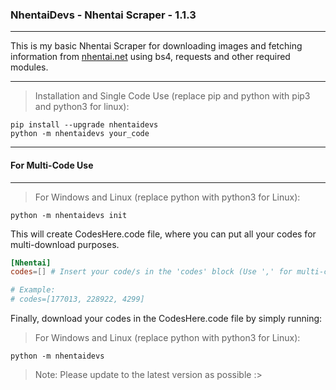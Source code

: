 ### NhentaiDevs - Nhentai Scraper - 1.1.3

---

This is my basic Nhentai Scraper for downloading images and fetching
information from [nhentai.net](https://nhentai.net)
using bs4, requests and other required modules.

---

>Installation and Single Code Use (replace pip and python with pip3 and python3 for linux):
```shell
pip install --upgrade nhentaidevs
python -m nhentaidevs your_code
```

---

#### For Multi-Code Use

---

>For Windows and Linux (replace python with python3 for Linux):
```shell
python -m nhentaidevs init
```

This will create CodesHere.code file, where you can put all
your codes for multi-download purposes.

```toml
[Nhentai]
codes=[] # Insert your code/s in the 'codes' block (Use ',' for multi-codes)

# Example:
# codes=[177013, 228922, 4299]
```

Finally, download your codes in the CodesHere.code file by simply running:

>For Windows and Linux (replace python with python3 for Linux):
```shell
python -m nhentaidevs
```

> Note: Please update to the latest version as possible :>